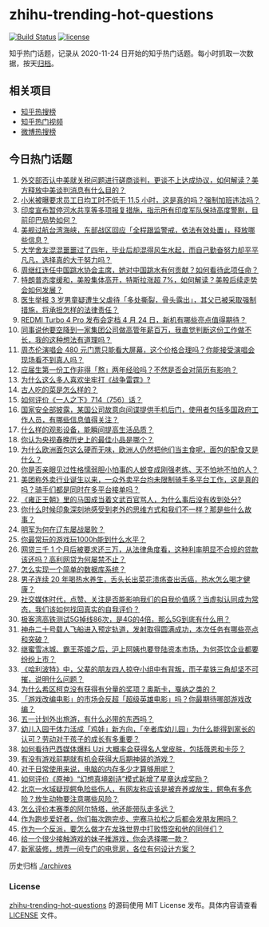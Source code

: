 # zhihu-trending-hot-questions

[![Build Status](https://github.com/justjavac/zhihu-trending-hot-questions/workflows/ci/badge.svg?branch=master)](https://github.com/justjavac/zhihu-trending-hot-questions/actions)
[![license](https://img.shields.io/github/license/justjavac/zhihu-trending-hot-questions)](https://github.com/justjavac/zhihu-trending-hot-questions/blob/master/LICENSE)

知乎热门话题，记录从 2020-11-24
日开始的知乎热门话题。每小时抓取一次数据，按天[归档](./archives)。

## 相关项目

- [知乎热搜榜](https://github.com/justjavac/zhihu-trending-top-search)
- [知乎热门视频](https://github.com/justjavac/zhihu-trending-hot-video)
- [微博热搜榜](https://github.com/justjavac/weibo-trending-hot-search)

## 今日热门话题

<!-- BEGIN -->
<!-- 最后更新时间 Fri Apr 25 2025 04:09:31 GMT+0800 (China Standard Time) -->

1. [外交部否认中美就关税问题进行磋商谈判，更谈不上达成协议，如何解读？美方释放中美谈判消息有什么目的？](https://www.zhihu.com/question/1898760695887131100)
1. [小米被曝要求员工日均工时不低于 11.5 小时，这是真的吗？强制加班违法吗？](https://www.zhihu.com/question/1898838224698306600)
1. [印度宣布暂停河水共享等多项报复措施，指示所有印度军队保持高度警剔，目前印巴局势如何？](https://www.zhihu.com/question/1898697519900362200)
1. [美舰过航台湾海峡，东部战区回应「全程跟监警戒，依法有效处置」，释放哪些信息？](https://www.zhihu.com/question/1898770010903651600)
1. [大学舍友混混噩噩过了四年，毕业后却混得风生水起，而自己勤奋努力却平平凡凡，选择真的大于努力吗？](https://www.zhihu.com/question/1892658872969303300)
1. [周继红连任中国跳水协会主席，她对中国跳水有何贡献？如何看待此项任命？](https://www.zhihu.com/question/1897969870261412900)
1. [特朗普态度缓和，美股集体高开，特斯拉涨超 7%，如何解读？美股后续走势会如何发展？](https://www.zhihu.com/question/1898492637964645000)
1. [医生举报 3 岁男童疑遭生父虐待「多处撕裂，骨头露出」，其父已被采取强制措施，将承担怎样的法律责任？](https://www.zhihu.com/question/1898704334318953500)
1. [REDMI Turbo 4 Pro 发布会定档 4 月 24 日，新机有哪些亮点值得期待？](https://www.zhihu.com/question/1897611599767916500)
1. [同事说他要空降到一家集团公司做高管年薪百万，我直觉判断这份工作做不长，我的这种想法有道理吗？](https://www.zhihu.com/question/1897381385003570200)
1. [周杰伦演唱会 480 元门票只能看大屏幕，这个价格合理吗？你能接受演唱会现场看不到真人吗？](https://www.zhihu.com/question/1898659341768291000)
1. [应届生第一份工作非得「熬」两年经验吗？不然是否会对简历有影响？](https://www.zhihu.com/question/1895863961427105300)
1. [为什么这么多人喜欢坐牢打《战争雷霆》?](https://www.zhihu.com/question/14140065184)
1. [古人吃的菜是怎么样的？](https://www.zhihu.com/question/32981448)
1. [如何评价《一人之下》714（756）话？](https://www.zhihu.com/question/1898713573238244600)
1. [国家安全部披露，某国公司故意向间谍提供手机后门，使用者包括多国政府工作人员，有哪些信息值得关注？](https://www.zhihu.com/question/1898661438660272600)
1. [什么样的观影设备，能瞬间提高生活品质？](https://www.zhihu.com/question/494059611)
1. [你认为央视春晚历史上的最佳小品是哪个？](https://www.zhihu.com/question/650118780)
1. [为什么欧洲面包这么硬而无味，欧洲人仍然把他们当主食呢，面包的配食又是什么？](https://www.zhihu.com/question/1898030003909813800)
1. [你是否亲眼见过性格懦弱胆小怕事的人蜕变成刚强老练、天不怕地不怕的人？](https://www.zhihu.com/question/618697518)
1. [美团称外卖行业诞生以来，一众外卖平台均未限制骑手多平台工作，这是真的吗？骑手们都是同时在多平台接单吗？](https://www.zhihu.com/question/1897758688107787500)
1. [《雍正王朝》里的马国成当着文武百官骂人，为什么事后没有收到处分?](https://www.zhihu.com/question/662483122)
1. [你什么时候印象深刻地感受到老外的思维方式和我们不一样？那是些什么故事？](https://www.zhihu.com/question/544122720)
1. [明军为何在辽东屡战屡败？](https://www.zhihu.com/question/1898481086700427000)
1. [你最常玩的游戏玩1000h能到什么水平？](https://www.zhihu.com/question/1897122455220360400)
1. [网贷三千 1 个月后被要求还三万，从法律角度看，这种利率明显不合规的贷款该还吗？高利网贷为何屡禁不止？](https://www.zhihu.com/question/1898364422256289300)
1. [怎么实现一个简单的数据库系统？](https://www.zhihu.com/question/26802517)
1. [男子连续 20 年喝热水养生，舌头长出菜花溃疡查出舌癌，热水怎么喝才健康？](https://www.zhihu.com/question/1898644583321138400)
1. [社交媒体时代，点赞、关注是否能影响我们的自我价值感？当虚拟认同成为常态，我们该如何找回真实的自我评价？](https://www.zhihu.com/question/15508367417)
1. [极客湾高铁测试5G掉线86次，是4G的4倍，那么5G到底有什么用？](https://www.zhihu.com/question/1897746007296570600)
1. [神舟二十号载人飞船进入预定轨道，发射取得圆满成功，本次任务有哪些亮点和突破？](https://www.zhihu.com/question/1895914116641695700)
1. [继蜜雪冰城、霸王茶姬之后，沪上阿姨也要登陆资本市场，为何茶饮企业都要纷纷上市？](https://www.zhihu.com/question/1898675525104395000)
1. [《哈利波特》中，父辈的朋友四人掠夺小组中有背叛，而子辈铁三角却坚不可摧，说明什么问题？](https://www.zhihu.com/question/12517715023)
1. [为什么希区柯克没有获得有分量的奖项？奥斯卡，戛纳之类的？](https://www.zhihu.com/question/30032629)
1. [「游戏改编电影」的市场会反超「超级英雄电影」吗？你最期待哪部游戏改编？](https://www.zhihu.com/question/1895406667690115600)
1. [五一计划外出旅游，有什么必带的东西吗？](https://www.zhihu.com/question/1898477680787195600)
1. [幼儿入园干体力活成「鸡娃」新方向，「辛者库幼儿园」为什么能得到家长的认可？劳动对于孩子的成长有多重要？](https://www.zhihu.com/question/1898100288579150000)
1. [如何看待巴西媒体爆料 Uzi 大概率会获得名人堂皮肤，包括薇恩和卡莎？](https://www.zhihu.com/question/1898684423571993600)
1. [有没有游戏前期就有机会获得大后期神装的游戏？](https://www.zhihu.com/question/474872763)
1. [对于日常使用来说，电脑的内存多少才算够用呢？](https://www.zhihu.com/question/11600255630)
1. [如何评价《原神》“幻想真境剧诗”模式新增了星章达成奖励？](https://www.zhihu.com/question/1898337355548582400)
1. [北京一水域疑现鳄龟险些伤人，有网友称应该是被弃养或放生，鳄龟有多危险？放生动物要注意哪些风险？](https://www.zhihu.com/question/1897667501195752700)
1. [怎么评价本赛季的阿尔特塔，他还能带队走多远？](https://www.zhihu.com/question/1896920122146402600)
1. [作为跑步爱好者，你们每次跑完步、完赛马拉松之后都会发朋友圈吗？](https://www.zhihu.com/question/15766851675)
1. [作为一个反派，要怎么做才在龙珠世界中打败悟空和他的同伴们？](https://www.zhihu.com/question/12951871924)
1. [给一个很少接触游戏的妹子推游戏，你会选择哪一款？](https://www.zhihu.com/question/1896298968385815000)
1. [新家装修，想弄一间专门的电竞房，各位有何设计方案？](https://www.zhihu.com/question/348820440)

<!-- END -->

历史归档 [./archives](./archives)

### License

[zhihu-trending-hot-questions](https://github.com/justjavac/zhihu-trending-hot-questions)
的源码使用 MIT License 发布。具体内容请查看 [LICENSE](./LICENSE) 文件。
